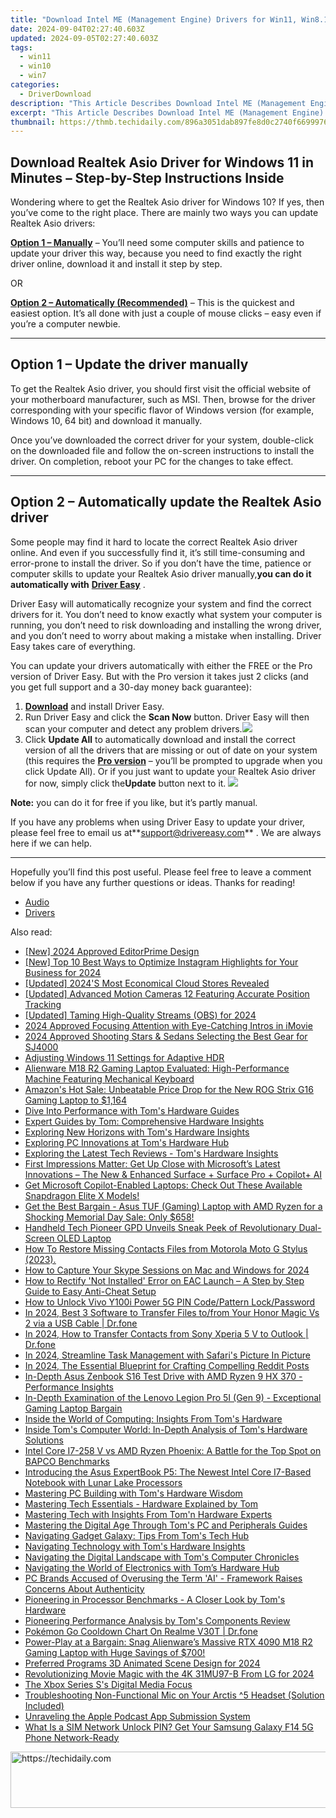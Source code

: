 ```yaml
---
title: "Download Intel ME (Management Engine) Drivers for Win11, Win8.1, and Win7: Step-by-Step Guide"
date: 2024-09-04T02:27:40.603Z
updated: 2024-09-05T02:27:40.603Z
tags:
  - win11
  - win10
  - win7
categories:
  - DriverDownload
description: "This Article Describes Download Intel ME (Management Engine) Drivers for Win11, Win8.1, and Win7: Step-by-Step Guide"
excerpt: "This Article Describes Download Intel ME (Management Engine) Drivers for Win11, Win8.1, and Win7: Step-by-Step Guide"
thumbnail: https://thmb.techidaily.com/896a3051dab897fe8d0c2740f6699976d5490b685177239313164675ffec23d6.jpg
---
```


## Download Realtek Asio Driver for Windows 11 in Minutes – Step-by-Step Instructions Inside

Wondering where to get the Realtek Asio driver for Windows 10? If yes, then you’ve come to the right place. There are mainly two ways you can update Realtek Asio drivers:

**[Option 1 – Manually](https://tools.techidaily.com/drivereasy/download/)**  – You’ll need some computer skills and patience to update your driver this way, because you need to find exactly the right driver online, download it and install it step by step.  

 OR  

**[Option 2 – Automatically (Recommended)](https://www.drivereasy.com/knowledge/download-realtek-asio-driver-for-windows-10-quick-easy/#option2)**  – This is the quickest and easiest option. It’s all done with just a couple of mouse clicks – easy even if you’re a computer newbie.

---

## Option 1 – Update the driver manually

 To get the Realtek Asio driver, you should first visit the official website of your motherboard manufacturer, such as MSI. Then, browse for the driver corresponding with your specific flavor of Windows version (for example, Windows 10, 64 bit) and download it manually.

 Once you’ve downloaded the correct driver for your system, double-click on the downloaded file and follow the on-screen instructions to install the driver. On completion, reboot your PC for the changes to take effect.

---

## Option 2 – Automatically update the Realtek Asio driver

 Some people may find it hard to locate the correct Realtek Asio driver online. And even if you successfully find it, it’s still time-consuming and error-prone to install the driver. So if you don’t have the time, patience or computer skills to update your Realtek Asio driver manually,**you can do it automatically with** **[Driver Easy](https://tools.techidaily.com/drivereasy/download/)**  .

 Driver Easy will automatically recognize your system and find the correct drivers for it. You don’t need to know exactly what system your computer is running, you don’t need to risk downloading and installing the wrong driver, and you don’t need to worry about making a mistake when installing. Driver Easy takes care of everything.

 You can update your drivers automatically with either the FREE or the Pro version of Driver Easy. But with the Pro version it takes just 2 clicks (and you get full support and a 30-day money back guarantee):

1. **[Download](https://tools.techidaily.com/drivereasy/download/)**  and install Driver Easy.
2. Run Driver Easy and click the **Scan Now** button. Driver Easy will then scan your computer and detect any problem drivers.![](https://images.drivereasy.com/wp-content/uploads/2019/07/image-444.png)
3. Click **Update All** to automatically download and install the correct version of all the drivers that are missing or out of date on your system (this requires the **[Pro version](https://tools.techidaily.com/drivereasy/download/)**  – you’ll be prompted to upgrade when you click Update All). Or if you just want to update your Realtek Asio driver for now, simply click the**Update**  button next to it. ![](https://images.drivereasy.com/wp-content/uploads/2019/07/image-513.png)

**Note:** you can do it for free if you like, but it’s partly manual.

 If you have any problems when using Driver Easy to update your driver, please feel free to email us at**<support@drivereasy.com>** . We are always here if we can help.

---

 Hopefully you’ll find this post useful. Please feel free to leave a comment below if you have any further questions or ideas. Thanks for reading!

* [Audio](https://tools.techidaily.com/drivereasy/download/)
* [Drivers](https://tools.techidaily.com/drivereasy/download/)

<ins class="adsbygoogle"
     style="display:block"
     data-ad-format="autorelaxed"
     data-ad-client="ca-pub-7571918770474297"
     data-ad-slot="1223367746"></ins>



<ins class="adsbygoogle"
     style="display:block"
     data-ad-client="ca-pub-7571918770474297"
     data-ad-slot="8358498916"
     data-ad-format="auto"
     data-full-width-responsive="true"></ins>

<span class="atpl-alsoreadstyle">Also read:</span>
<div><ul>
<li><a href="https://facebook-record-videos.techidaily.com/new-2024-approved-editorprime-design/"><u>[New] 2024 Approved  EditorPrime Design</u></a></li>
<li><a href="https://instagram-clips.techidaily.com/new-top-10-best-ways-to-optimize-instagram-highlights-for-your-business-for-2024/"><u>[New] Top 10 Best Ways to Optimize Instagram Highlights for Your Business for 2024</u></a></li>
<li><a href="https://extra-information.techidaily.com/updated-2024s-most-economical-cloud-stores-revealed/"><u>[Updated] 2024'S Most Economical Cloud Stores Revealed</u></a></li>
<li><a href="https://fox-helps.techidaily.com/updated-advanced-motion-cameras-12-featuring-accurate-position-tracking/"><u>[Updated] Advanced Motion Cameras 12  Featuring Accurate Position Tracking</u></a></li>
<li><a href="https://digital-screen-recording.techidaily.com/updated-taming-high-quality-streams-obs-for-2024/"><u>[Updated] Taming High-Quality Streams (OBS) for 2024</u></a></li>
<li><a href="https://youtube-stream.techidaily.com/2024-approved-focusing-attention-with-eye-catching-intros-in-imovie/"><u>2024 Approved  Focusing Attention with Eye-Catching Intros in iMovie</u></a></li>
<li><a href="https://extra-guidance.techidaily.com/2024-approved-shooting-stars-and-sedans-selecting-the-best-gear-for-sj4000/"><u>2024 Approved  Shooting Stars & Sedans  Selecting the Best Gear for SJ4000</u></a></li>
<li><a href="https://extra-lessons.techidaily.com/adjusting-windows-11-settings-for-adaptive-hdr/"><u>Adjusting Windows 11 Settings for Adaptive HDR</u></a></li>
<li><a href="https://hardware-help.techidaily.com/alienware-m18-r2-gaming-laptop-evaluated-high-performance-machine-featuring-mechanical-keyboard/"><u>Alienware M18 R2 Gaming Laptop Evaluated: High-Performance Machine Featuring Mechanical Keyboard</u></a></li>
<li><a href="https://hardware-help.techidaily.com/amazons-hot-sale-unbeatable-price-drop-for-the-new-rog-strix-g16-gaming-laptop-to-1164/"><u>Amazon's Hot Sale: Unbeatable Price Drop for the New ROG Strix G16 Gaming Laptop to $1,164</u></a></li>
<li><a href="https://hardware-help.techidaily.com/dive-into-performance-with-toms-hardware-guides/"><u>Dive Into Performance with Tom's Hardware Guides</u></a></li>
<li><a href="https://hardware-help.techidaily.com/expert-guides-by-tom-comprehensive-hardware-insights/"><u>Expert Guides by Tom: Comprehensive Hardware Insights</u></a></li>
<li><a href="https://hardware-help.techidaily.com/exploring-new-horizons-with-toms-hardware-insights/"><u>Exploring New Horizons with Tom's Hardware Insights</u></a></li>
<li><a href="https://hardware-help.techidaily.com/exploring-pc-innovations-at-toms-hardware-hub/"><u>Exploring PC Innovations at Tom's Hardware Hub</u></a></li>
<li><a href="https://hardware-help.techidaily.com/exploring-the-latest-tech-reviews-toms-hardware-insights/"><u>Exploring the Latest Tech Reviews - Tom's Hardware Insights</u></a></li>
<li><a href="https://hardware-help.techidaily.com/first-impressions-matter-get-up-close-with-microsofts-latest-innovations-the-new-and-enhanced-surface-plus-surface-pro-plus-copilotplus-ai/"><u>First Impressions Matter: Get Up Close with Microsoft’s Latest Innovations – The New & Enhanced Surface + Surface Pro + Copilot+ AI</u></a></li>
<li><a href="https://hardware-help.techidaily.com/get-microsoft-copilot-enabled-laptops-check-out-these-available-snapdragon-elite-x-models/"><u>Get Microsoft Copilot-Enabled Laptops: Check Out These Available Snapdragon Elite X Models!</u></a></li>
<li><a href="https://hardware-help.techidaily.com/get-the-best-bargain-asus-tuf-gaming-laptop-with-amd-ryzen-for-a-shocking-memorial-day-sale-only-658/"><u>Get the Best Bargain - Asus TUF (Gaming) Laptop with AMD Ryzen for a Shocking Memorial Day Sale: Only $658!</u></a></li>
<li><a href="https://hardware-help.techidaily.com/handheld-tech-pioneer-gpd-unveils-sneak-peek-of-revolutionary-dual-screen-oled-laptop/"><u>Handheld Tech Pioneer GPD Unveils Sneak Peek of Revolutionary Dual-Screen OLED Laptop</u></a></li>
<li><a href="https://blog-min.techidaily.com/how-to-restore-missing-contacts-files-from-motorola-moto-g-stylus-2023-by-fonelab-android-recover-contacts/"><u>How To  Restore Missing Contacts Files from Motorola Moto G Stylus (2023).</u></a></li>
<li><a href="https://screen-activity-recording.techidaily.com/how-to-capture-your-skype-sessions-on-mac-and-windows-for-2024/"><u>How to Capture Your Skype Sessions on Mac and Windows for 2024</u></a></li>
<li><a href="https://win-able.techidaily.com/how-to-rectify-not-installed-error-on-eac-launch-a-step-by-step-guide-to-easy-anti-cheat-setup/"><u>How to Rectify 'Not Installed' Error on EAC Launch – A Step by Step Guide to Easy Anti-Cheat Setup</u></a></li>
<li><a href="https://unlock-android.techidaily.com/how-to-unlock-vivo-y100i-power-5g-pin-codepattern-lockpassword-by-drfone-android/"><u>How to Unlock Vivo Y100i Power 5G PIN Code/Pattern Lock/Password</u></a></li>
<li><a href="https://android-transfer.techidaily.com/in-2024-best-3-software-to-transfer-files-tofrom-your-honor-magic-vs-2-via-a-usb-cable-drfone-by-drfone-transfer-from-android-transfer-from-android/"><u>In 2024, Best 3 Software to Transfer Files to/from Your Honor Magic Vs 2 via a USB Cable | Dr.fone</u></a></li>
<li><a href="https://android-transfer.techidaily.com/in-2024-how-to-transfer-contacts-from-sony-xperia-5-v-to-outlook-drfone-by-drfone-transfer-from-android-transfer-from-android/"><u>In 2024, How to Transfer Contacts from Sony Xperia 5 V to Outlook | Dr.fone</u></a></li>
<li><a href="https://article-helps.techidaily.com/in-2024-streamline-task-management-with-safaris-picture-in-picture/"><u>In 2024, Streamline Task Management with Safari's Picture In Picture</u></a></li>
<li><a href="https://fox-glue.techidaily.com/in-2024-the-essential-blueprint-for-crafting-compelling-reddit-posts/"><u>In 2024, The Essential Blueprint for Crafting Compelling Reddit Posts</u></a></li>
<li><a href="https://hardware-help.techidaily.com/in-depth-asus-zenbook-s16-test-drive-with-amd-ryzen-9-hx-370-performance-insights/"><u>In-Depth Asus Zenbook S16 Test Drive with AMD Ryzen 9 HX 370 - Performance Insights</u></a></li>
<li><a href="https://hardware-help.techidaily.com/in-depth-examination-of-the-lenovo-legion-pro-5i-gen-9-exceptional-gaming-laptop-bargain/"><u>In-Depth Examination of the Lenovo Legion Pro 5I (Gen 9) - Exceptional Gaming Laptop Bargain</u></a></li>
<li><a href="https://hardware-help.techidaily.com/inside-the-world-of-computing-insights-from-toms-hardware/"><u>Inside the World of Computing: Insights From Tom's Hardware</u></a></li>
<li><a href="https://hardware-help.techidaily.com/inside-toms-computer-world-in-depth-analysis-of-toms-hardware-solutions/"><u>Inside Tom's Computer World: In-Depth Analysis of Tom's Hardware Solutions</u></a></li>
<li><a href="https://hardware-help.techidaily.com/intel-core-i7-258-v-vs-amd-ryzen-phoenix-a-battle-for-the-top-spot-on-bapco-benchmarks/"><u>Intel Core I7-258 V vs AMD Ryzen Phoenix: A Battle for the Top Spot on BAPCO Benchmarks</u></a></li>
<li><a href="https://hardware-help.techidaily.com/introducing-the-asus-expertbook-p5-the-newest-intel-core-i7-based-notebook-with-lunar-lake-processors/"><u>Introducing the Asus ExpertBook P5: The Newest Intel Core I7-Based Notebook with Lunar Lake Processors</u></a></li>
<li><a href="https://hardware-help.techidaily.com/mastering-pc-building-with-toms-hardware-wisdom/"><u>Mastering PC Building with Tom's Hardware Wisdom</u></a></li>
<li><a href="https://hardware-help.techidaily.com/mastering-tech-essentials-hardware-explained-by-tom/"><u>Mastering Tech Essentials - Hardware Explained by Tom</u></a></li>
<li><a href="https://hardware-help.techidaily.com/mastering-tech-with-insights-from-tomn-hardware-experts/"><u>Mastering Tech with Insights From Tom'n Hardware Experts</u></a></li>
<li><a href="https://hardware-help.techidaily.com/mastering-the-digital-age-through-toms-pc-and-peripherals-guides/"><u>Mastering the Digital Age Through Tom's PC and Peripherals Guides</u></a></li>
<li><a href="https://hardware-help.techidaily.com/navigating-gadget-galaxy-tips-from-toms-tech-hub/"><u>Navigating Gadget Galaxy: Tips From Tom's Tech Hub</u></a></li>
<li><a href="https://hardware-help.techidaily.com/navigating-technology-with-toms-hardware-insights/"><u>Navigating Technology with Tom's Hardware Insights</u></a></li>
<li><a href="https://hardware-help.techidaily.com/navigating-the-digital-landscape-with-toms-computer-chronicles/"><u>Navigating the Digital Landscape with Tom's Computer Chronicles</u></a></li>
<li><a href="https://hardware-help.techidaily.com/navigating-the-world-of-electronics-with-toms-hardware-hub/"><u>Navigating the World of Electronics with Tom’s Hardware Hub</u></a></li>
<li><a href="https://hardware-help.techidaily.com/pc-brands-accused-of-overusing-the-term-ai-framework-raises-concerns-about-authenticity/"><u>PC Brands Accused of Overusing the Term 'AI' - Framework Raises Concerns About Authenticity</u></a></li>
<li><a href="https://hardware-help.techidaily.com/pioneering-in-processor-benchmarks-a-closer-look-by-toms-hardware/"><u>Pioneering in Processor Benchmarks - A Closer Look by Tom's Hardware</u></a></li>
<li><a href="https://hardware-help.techidaily.com/pioneering-performance-analysis-by-toms-components-review/"><u>Pioneering Performance Analysis by Tom's Components Review</u></a></li>
<li><a href="https://pokemon-go-android.techidaily.com/pokemon-go-cooldown-chart-on-realme-v30t-drfone-by-drfone-virtual-android/"><u>Pokémon Go Cooldown Chart On Realme V30T | Dr.fone</u></a></li>
<li><a href="https://hardware-help.techidaily.com/power-play-at-a-bargain-snag-alienwares-massive-rtx-4090-m18-r2-gaming-laptop-with-huge-savings-of-700/"><u>Power-Play at a Bargain: Snag Alienware’s Massive RTX 4090 M18 R2 Gaming Laptop with Huge Savings of $700!</u></a></li>
<li><a href="https://extra-approaches.techidaily.com/preferred-programs-3d-animated-scene-design-for-2024/"><u>Preferred Programs  3D Animated Scene Design for 2024</u></a></li>
<li><a href="https://extra-guidance.techidaily.com/revolutionizing-movie-magic-with-the-4k-31mu97-b-from-lg-for-2024/"><u>Revolutionizing Movie Magic with the 4K 31MU97-B From LG for 2024</u></a></li>
<li><a href="https://games-able.techidaily.com/the-xbox-series-ss-digital-media-focus/"><u>The Xbox Series S's Digital Media Focus</u></a></li>
<li><a href="https://win-howtos.techidaily.com/troubleshooting-non-functional-mic-on-your-arctis-5-headset-solution-included/"><u>Troubleshooting Non-Functional Mic on Your Arctis ^5 Headset (Solution Included)</u></a></li>
<li><a href="https://extra-lessons.techidaily.com/unraveling-the-apple-podcast-app-submission-system/"><u>Unraveling the Apple Podcast App Submission System</u></a></li>
<li><a href="https://sim-unlock.techidaily.com/what-is-a-sim-network-unlock-pin-get-your-samsung-galaxy-f14-5g-phone-network-ready-by-drfone-android/"><u>What Is a SIM Network Unlock PIN? Get Your Samsung Galaxy F14 5G Phone Network-Ready</u></a></li>
</ul></div>

<!-- affiliate ads begin -->
<a href="https://appsumo.8odi.net/c/5597632/2087390/7443" target="_top" id="2087390">
  <img src="//a.impactradius-go.com/display-ad/7443-2087390" border="0" alt="https://techidaily.com" width="728" height="90"/>
</a>
<img height="0" width="0" src="https://appsumo.8odi.net/i/5597632/2087390/7443" style="position:absolute;visibility:hidden;" border="0" />
<!-- affiliate ads end -->
